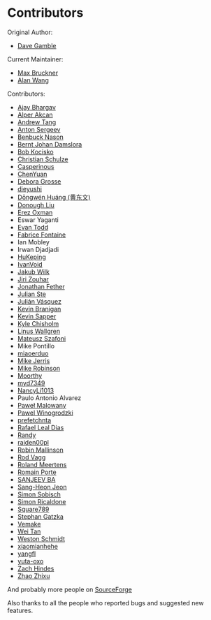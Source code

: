 Contributors
============

Original Author: 
- [Dave Gamble](https://github.com/DaveGamble)  

Current Maintainer: 
- [Max Bruckner](https://github.com/FSMaxB) 
- [Alan Wang](https://github.com/Alanscut)

Contributors:  
* [Ajay Bhargav](https://github.com/ajaybhargav)
* [Alper Akcan](https://github.com/alperakcan)
* [Andrew Tang](https://github.com/singku)
* [Anton Sergeev](https://github.com/anton-sergeev)
* [Benbuck Nason](https://github.com/bnason-nf)
* [Bernt Johan Damslora](https://github.com/bjda)
* [Bob Kocisko](https://github.com/bobkocisko)
* [Christian Schulze](https://github.com/ChristianSch)
* [Casperinous](https://github.com/Casperinous)
* [ChenYuan](https://github.com/zjuchenyuan)
* [Debora Grosse](https://github.com/DeboraG)
* [dieyushi](https://github.com/dieyushi)
* [Dōngwén Huáng (黄东文)](https://github.com/DongwenHuang)
* [Donough Liu](https://github.com/ldm0)
* [Erez Oxman](https://github.com/erez-o)
* Eswar Yaganti
* [Evan Todd](https://github.com/etodd)
* [Fabrice Fontaine](https://github.com/ffontaine)
* Ian Mobley
* Irwan Djadjadi
* [HuKeping](https://github.com/HuKeping)
* [IvanVoid](https://github.com/npi3pak)
* [Jakub Wilk](https://github.com/jwilk)
* [Jiri Zouhar](https://github.com/loigu)
* [Jonathan Fether](https://github.com/jfether)
* [Julian Ste](https://github.com/julian-st)
* [Julián Vásquez](https://github.com/juvasquezg)
* [Kevin Branigan](https://github.com/kbranigan)
* [Kevin Sapper](https://github.com/sappo)
* [Kyle Chisholm](https://github.com/ChisholmKyle)
* [Linus Wallgren](https://github.com/ecksun)
* [Mateusz Szafoni](https://github.com/raiden00pl)
* Mike Pontillo
* [miaoerduo](https://github.com/miaoerduo)
* [Mike Jerris](https://github.com/mjerris)
* [Mike Robinson](https://github.com/mhrobinson)
* [Moorthy](https://github.com/moorthy-bs)
* [myd7349](https://github.com/myd7349)
* [NancyLi1013](https://github.com/NancyLi1013)
* Paulo Antonio Alvarez
* [Paweł Malowany](https://github.com/PawelMalowany)
* [Pawel Winogrodzki](https://github.com/PawelWMS)
* [prefetchnta](https://github.com/prefetchnta)
* [Rafael Leal Dias](https://github.com/rafaeldias)
* [Randy](https://github.com/randy408)
* [raiden00pl](https://github.com/raiden00pl)
* [Robin Mallinson](https://github.com/rmallins)
* [Rod Vagg](https://github.com/rvagg)
* [Roland Meertens](https://github.com/rmeertens)
* [Romain Porte](https://github.com/MicroJoe)
* [SANJEEV BA](https://github.com/basanjeev)
* [Sang-Heon Jeon](https://github.com/lntuition)
* [Simon Sobisch](https://github.com/GitMensch)
* [Simon Ricaldone](https://github.com/simon-p-r)
* [Square789](https://github.com/Square789)
* [Stephan Gatzka](https://github.com/gatzka)
* [Vemake](https://github.com/vemakereporter)
* [Wei Tan](https://github.com/tan-wei)
* [Weston Schmidt](https://github.com/schmidtw)
* [xiaomianhehe](https://github.com/xiaomianhehe)
* [yangfl](https://github.com/yangfl)
* [yuta-oxo](https://github.com/yuta-oxo)
* [Zach Hindes](https://github.com/zhindes)
* [Zhao Zhixu](https://github.com/zhaozhixu)

And probably more people on [SourceForge](https://sourceforge.net/p/cjson/bugs/search/?q=status%3Aclosed-rejected+or+status%3Aclosed-out-of-date+or+status%3Awont-fix+or+status%3Aclosed-fixed+or+status%3Aclosed&page=0)

Also thanks to all the people who reported bugs and suggested new features.
